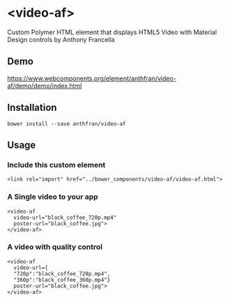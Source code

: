 # \<video-af\>

Custom Polymer HTML element that displays HTML5 Video with Material Design controls
by Anthony Francella

## Demo

https://www.webcomponents.org/element/anthfran/video-af/demo/demo/index.html

## Installation

`bower install --save anthfran/video-af`

## Usage

### Include this custom element
`<link rel="import" href="../bower_components/video-af/video-af.html">`

### A Single video to your app
```
<video-af
  video-url="black_coffee_720p.mp4"
  poster-url="black_coffee.jpg">
</video-af>
```

### A video with quality control

```
<video-af
  video-url={
  "720p":"black_coffee_720p.mp4",
  "360p":"black_coffee_360p.mp4"}
  poster-url="black_coffee.jpg">
</video-af>
```
